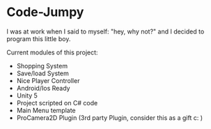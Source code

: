# Code-Jumpy
I was at work when I said to myself: "hey, why not?" and I decided to program this little boy.

Current modules of this project:

- Shopping System
- Save/load System
- Nice Player Controller
- Android/Ios Ready
- Unity 5
- Project scripted on C# code
- Main Menu template
- ProCamera2D Plugin (3rd party Plugin, consider this as a gift c: )


